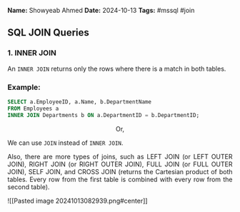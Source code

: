 
**Name:** Showyeab Ahmed
**Date:** 2024-10-13
**Tags:** #mssql #join


## SQL JOIN Queries

### 1. INNER JOIN
An `INNER JOIN` returns only the rows where there is a match in both tables.

### Example:
```sql
SELECT a.EmployeeID, a.Name, b.DepartmentName
FROM Employees a
INNER JOIN Departments b ON a.DepartmentID = b.DepartmentID;
```

<center>Or,</center>

We can use `JOIN` instead of `INNER JOIN`.
<p align="justify">Also, there are more types of joins, such as LEFT JOIN (or LEFT OUTER JOIN), RIGHT JOIN (or RIGHT OUTER JOIN), FULL JOIN (or FULL OUTER JOIN), SELF JOIN, and CROSS JOIN (returns the Cartesian product of both tables. Every row from the first table is combined with every row from the second table).
</p>

![[Pasted image 20241013082939.png#center]]
